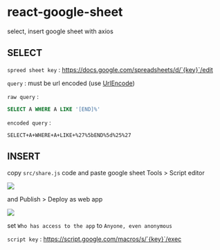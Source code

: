 # react-google-sheet

select, insert google sheet with axios 



## SELECT

`spreed sheet key` : https://docs.google.com/spreadsheets/d/`{key}`/edit

`query` : must be url encoded (use [UrlEncode](https://www.convertstring.com/en/EncodeDecode/UrlEncode))

`raw query` :

``` sql
SELECT A WHERE A LIKE '[END]%'
```

`encoded query` :

``` 
SELECT+A+WHERE+A+LIKE+%27%5bEND%5d%25%27
```

## INSERT

copy `src/share.js` code and paste google sheet Tools > Script editor

![](https://www.benlcollins.com/wp-content/uploads/2016/04/script_editor_menu-1.jpg)

and Publish > Deploy as web app

![](https://developers.google.com/apps-script/images/deploy_web_app.png)

set `Who has access to the app` to `Anyone, even anonymous`

`script key` : https://script.google.com/macros/s/`{key}`/exec 

